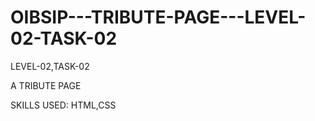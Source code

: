 # OIBSIP---TRIBUTE-PAGE---LEVEL-02-TASK-02

LEVEL-02,TASK-02

A TRIBUTE PAGE

SKILLS USED: HTML,CSS
